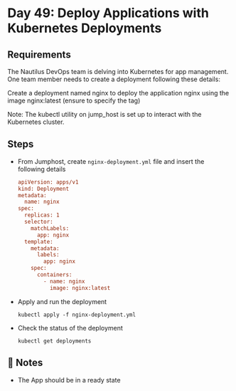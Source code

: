 # Day 49: Deploy Applications with Kubernetes Deployments

## Requirements
The Nautilus DevOps team is delving into Kubernetes for app management. One team member needs to create a deployment following these details:

Create a deployment named nginx to deploy the application nginx using the image nginx:latest (ensure to specify the tag)

Note: The kubectl utility on jump_host is set up to interact with the Kubernetes cluster.

## Steps
- From Jumphost, create `nginx-deployment.yml` file and insert the following details
  ```ini
  apiVersion: apps/v1
  kind: Deployment
  metadata:
    name: nginx
  spec:
    replicas: 1
    selector:
      matchLabels:
        app: nginx
    template:
      metadata:
        labels:
          app: nginx
      spec:
        containers:
          - name: nginx
            image: nginx:latest
  ```
- Apply and run the deployment
  ```console
  kubectl apply -f nginx-deployment.yml
  ```
- Check the status of the deployment
  ```console
  kubectl get deployments
  ```


## 📝 Notes
- The App should be in a ready state
